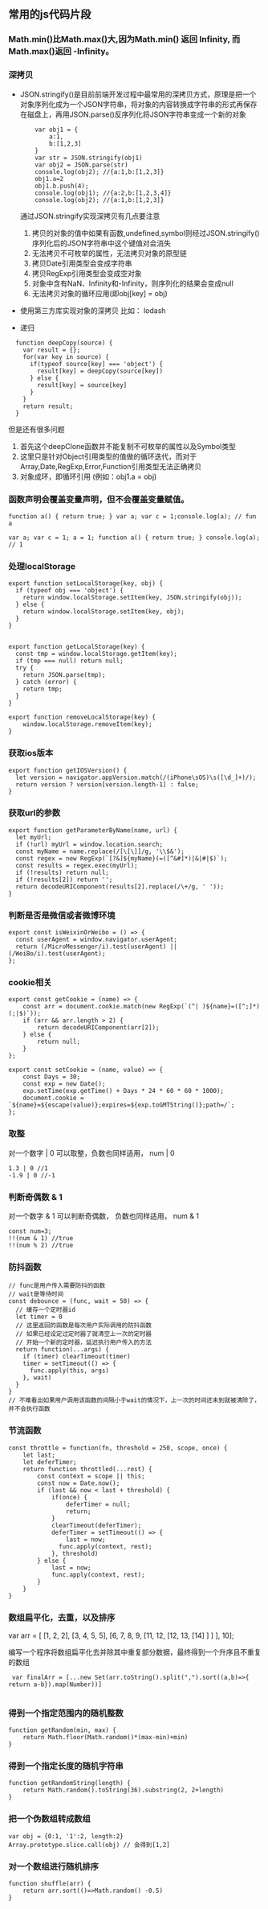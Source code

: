
## 常用的js代码片段

### Math.min()比Math.max()大,因为Math.min() 返回 Infinity, 而 Math.max()返回 -Infinity。

### 深拷贝

* JSON.stringify()是目前前端开发过程中最常用的深拷贝方式，原理是把一个对象序列化成为一个JSON字符串，将对象的内容转换成字符串的形式再保存在磁盘上，再用JSON.parse()反序列化将JSON字符串变成一个新的对象
	
	```
		var obj1 = {
		    a:1,
		    b:[1,2,3]
		}
		var str = JSON.stringify(obj1)
		var obj2 = JSON.parse(str)
		console.log(obj2); //{a:1,b:[1,2,3]}
		obj1.a=2
		obj1.b.push(4);
		console.log(obj1); //{a:2,b:[1,2,3,4]}
		console.log(obj2); //{a:1,b:[1,2,3]}

	```
	通过JSON.stringify实现深拷贝有几点要注意

	1. 拷贝的对象的值中如果有函数,undefined,symbol则经过JSON.stringify()序列化后的JSON字符串中这个键值对会消失
	2. 无法拷贝不可枚举的属性，无法拷贝对象的原型链
	3. 拷贝Date引用类型会变成字符串
	4. 拷贝RegExp引用类型会变成空对象
	5. 对象中含有NaN、Infinity和-Infinity，则序列化的结果会变成null
	6. 无法拷贝对象的循环应用(即obj[key] = obj)

* 使用第三方库实现对象的深拷贝 比如： lodash

* 递归

```
  function deepCopy(source) {
    var result = {};
    for(var key in source) {
      if(typeof source[key] === 'object') {
        result[key] = deepCopy(source[key])
      } else {
        result[key] = source[key]
      }
    }
    return result;
  }

```
但是还有很多问题

1. 首先这个deepClone函数并不能复制不可枚举的属性以及Symbol类型
2. 这里只是针对Object引用类型的值做的循环迭代，而对于Array,Date,RegExp,Error,Function引用类型无法正确拷贝
3. 对象成环，即循环引用 (例如：obj1.a = obj)


### 函数声明会覆盖变量声明，但不会覆盖变量赋值。

```
function a() { return true; } var a; var c = 1;console.log(a); // fun a

var a; var c = 1; a = 1; function a() { return true; } console.log(a); // 1
```

###  处理localStorage

```
export function setLocalStorage(key, obj) {
  if (typeof obj === 'object') {
    return window.localStorage.setItem(key, JSON.stringify(obj));
  } else {
    return window.localStorage.setItem(key, obj);
  }
}


export function getLocalStorage(key) {
  const tmp = window.localStorage.getItem(key);
  if (tmp === null) return null;
  try {
    return JSON.parse(tmp);
  } catch (error) {
    return tmp;
  }
}

export function removeLocalStorage(key) {
	window.localStorage.removeItem(key);
}

```

### 获取ios版本

```
export function getIOSVersion() {
  let version = navigator.appVersion.match(/(iPhone\sOS)\s([\d_]+)/);
  return version ? version[version.length-1] : false;
}

```

### 获取url的参数

```
export function getParameterByName(name, url) {
  let myUrl;
  if (!url) myUrl = window.location.search;
  const myName = name.replace(/[\[\]]/g, '\\$&');
  const regex = new RegExp(`[?&]${myName}(=([^&#]*)|&|#|$)`);
  const results = regex.exec(myUrl);
  if (!results) return null;
  if (!results[2]) return '';
  return decodeURIComponent(results[2].replace(/\+/g, ' '));
}

```
### 判断是否是微信或者微博环境

```
export const isWeixinOrWeibo = () => {
  const userAgent = window.navigator.userAgent;
  return (/MicroMessenger/i).test(userAgent) || (/WeiBo/i).test(userAgent);
};

```

### cookie相关

```
export const getCookie = (name) => {
	const arr = document.cookie.match(new RegExp(`(^| )${name}=([^;]*)(;|$)`));
	if (arr && arr.length > 2) {
		return decodeURIComponent(arr[2]);
	} else {
		return null;
	}
};

export const setCookie = (name, value) => {
	const Days = 30;
	const exp = new Date();
	exp.setTime(exp.getTime() + Days * 24 * 60 * 60 * 1000);
	document.cookie = `${name}=${escape(value)};expires=${exp.toGMTString()};path=/`;
};
```

### 取整
对一个数字 | 0 可以取整，负数也同样适用， num | 0

```
1.3 | 0 //1
-1.9 | 0 //-1
```

### 判断奇偶数 & 1
对一个数字 & 1 可以判断奇偶数， 负数也同样适用， num & 1

```
const num=3;
!!(num & 1) //true
!!(num % 2) //true

```

### 防抖函数

```
// func是用户传入需要防抖的函数
// wait是等待时间
const debounce = (func, wait = 50) => {
  // 缓存一个定时器id
  let timer = 0
  // 这里返回的函数是每次用户实际调用的防抖函数
  // 如果已经设定过定时器了就清空上一次的定时器
  // 开始一个新的定时器，延迟执行用户传入的方法
  return function(...args) {
    if (timer) clearTimeout(timer)
    timer = setTimeout(() => {
      func.apply(this, args)
    }, wait)
  }
}
// 不难看出如果用户调用该函数的间隔小于wait的情况下，上一次的时间还未到就被清除了，并不会执行函数
```

### 节流函数

```
const throttle = function(fn, threshold = 250, scope, once) {
	let last;
	let deferTimer;
	return function throttled(...rest) {
		const context = scope || this;
		const now = Date.now();
		if (last && now < last + threshold) {
			if(once) {
				deferTimer = null;
				return;
			}
			clearTimeout(deferTimer);
			deferTimer = setTimeout(() => {
				last = now;
		      func.apply(context, rest);
		    }, threshold)
		} else {
			last = now;
			func.apply(context, rest);
		}
	}
}
```

### 数组扁平化，去重，以及排序

var arr = [ [1, 2, 2], [3, 4, 5, 5], [6, 7, 8, 9, [11, 12, [12, 13, [14] ] ] ], 10];

编写一个程序将数组扁平化去并除其中重复部分数据，最终得到一个升序且不重复的数组

```
 var finalArr = [...new Set(arr.toString().split(",").sort((a,b)=>{ return a-b}).map(Number))]
 
```
### 得到一个指定范围内的随机整数
```
function getRandom(min, max) {
    return Math.floor(Math.random()*(max-min)+min)
}
```
### 得到一个指定长度的随机字符串
```
function getRandomString(length) {
    return Math.random().toString(36).substring(2, 2+length)
}
```
### 把一个伪数组转成数组
```
var obj = {0:1, '1':2, length:2}
Array.prototype.slice.call(obj) // 会得到[1,2]
```
### 对一个数组进行随机排序
```
function shuffle(arr) {
    return arr.sort(()=>Math.random() -0.5)
}
```
